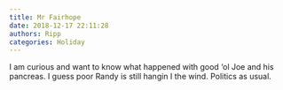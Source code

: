 ```yaml
---
title: Mr Fairhope
date: 2018-12-17 22:11:28
authors: Ripp
categories: Holiday
---
```


 I am curious and want to know what happened with good ‘ol Joe and his pancreas.
I guess poor Randy is still hangin I the wind. 
Politics as usual.